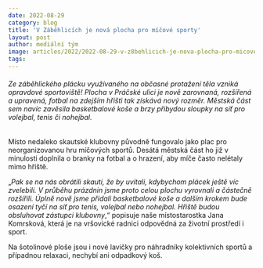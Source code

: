 ```yaml
---
date: 2022-08-29
category: blog
title: 'V Záběhlicích je nová plocha pro míčové sporty'
layout: post
author: mediální tým
image: articles/2022/2022-08-29-v-z8behlicich-je-nova-plocha-pro-micove-sporty.jpg
tags:
---
```


###### Ze záběhlického plácku využívaného na občasné protažení těla vzniká opravdové sportoviště! Plocha v Práčské ulici je nově zarovnaná, rozšířená a upravená, fotbal na zdejším hřišti tak získává nový rozměr. Městská část sem navíc zavěsila basketbalové koše a brzy přibydou sloupky na síť pro volejbal, tenis či nohejbal.

Místo nedaleko skautské klubovny původně fungovalo jako plac pro neorganizovanou hru míčových sportů. Desátá městská část ho již v minulosti doplnila o branky na fotbal a o hrazení, aby míče často nelétaly mimo hřiště.

„_Pak se na nás obrátili skauti, že by uvítali, kdybychom plácek ještě víc zvelebili. V průběhu prázdnin jsme proto celou plochu vyrovnali a částečně rozšířili. Úplně nově jsme přidali basketbalové koše a dalším krokem bude osazení tyčí na síť pro tenis, volejbal nebo nohejbal. Hřiště budou obsluhovat zástupci klubovny_,“ popisuje naše místostarostka Jana Komrsková, která je na vršovické radnici odpovědná za životní prostředí i sport.

Na šotolinové ploše jsou i nové lavičky pro náhradníky kolektivních sportů a případnou relaxaci, nechybí ani odpadkový koš.
